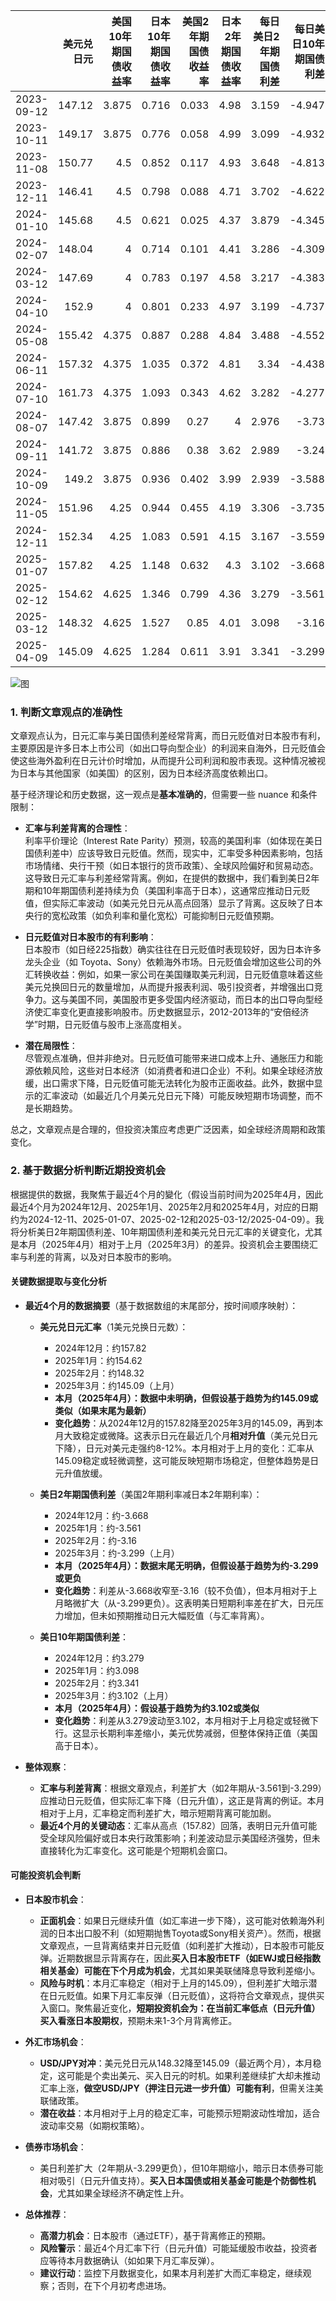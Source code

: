 |            |   美元兑日元 |   美国10年期国债收益率 |   日本10年期国债收益率 |   美国2年期国债收益率 |   日本2年期国债收益率 |   每日美日2年期国债利差 |   每日美日10年期国债利差 |
|:-----------|-------------:|-----------------------:|-----------------------:|----------------------:|----------------------:|------------------------:|-------------------------:|
| 2023-09-12 |       147.12 |                  3.875 |                  0.716 |                 0.033 |                  4.98 |                   3.159 |                   -4.947 |
| 2023-10-11 |       149.17 |                  3.875 |                  0.776 |                 0.058 |                  4.99 |                   3.099 |                   -4.932 |
| 2023-11-08 |       150.77 |                  4.5   |                  0.852 |                 0.117 |                  4.93 |                   3.648 |                   -4.813 |
| 2023-12-11 |       146.41 |                  4.5   |                  0.798 |                 0.088 |                  4.71 |                   3.702 |                   -4.622 |
| 2024-01-10 |       145.68 |                  4.5   |                  0.621 |                 0.025 |                  4.37 |                   3.879 |                   -4.345 |
| 2024-02-07 |       148.04 |                  4     |                  0.714 |                 0.101 |                  4.41 |                   3.286 |                   -4.309 |
| 2024-03-12 |       147.69 |                  4     |                  0.783 |                 0.197 |                  4.58 |                   3.217 |                   -4.383 |
| 2024-04-10 |       152.9  |                  4     |                  0.801 |                 0.233 |                  4.97 |                   3.199 |                   -4.737 |
| 2024-05-08 |       155.42 |                  4.375 |                  0.887 |                 0.288 |                  4.84 |                   3.488 |                   -4.552 |
| 2024-06-11 |       157.32 |                  4.375 |                  1.035 |                 0.372 |                  4.81 |                   3.34  |                   -4.438 |
| 2024-07-10 |       161.73 |                  4.375 |                  1.093 |                 0.343 |                  4.62 |                   3.282 |                   -4.277 |
| 2024-08-07 |       147.42 |                  3.875 |                  0.899 |                 0.27  |                  4    |                   2.976 |                   -3.73  |
| 2024-09-11 |       141.72 |                  3.875 |                  0.886 |                 0.38  |                  3.62 |                   2.989 |                   -3.24  |
| 2024-10-09 |       149.2  |                  3.875 |                  0.936 |                 0.402 |                  3.99 |                   2.939 |                   -3.588 |
| 2024-11-05 |       151.96 |                  4.25  |                  0.944 |                 0.455 |                  4.19 |                   3.306 |                   -3.735 |
| 2024-12-11 |       152.34 |                  4.25  |                  1.083 |                 0.591 |                  4.15 |                   3.167 |                   -3.559 |
| 2025-01-07 |       157.82 |                  4.25  |                  1.148 |                 0.632 |                  4.3  |                   3.102 |                   -3.668 |
| 2025-02-12 |       154.62 |                  4.625 |                  1.346 |                 0.799 |                  4.36 |                   3.279 |                   -3.561 |
| 2025-03-12 |       148.32 |                  4.625 |                  1.527 |                 0.85  |                  4.01 |                   3.098 |                   -3.16  |
| 2025-04-09 |       145.09 |                  4.625 |                  1.284 |                 0.611 |                  3.91 |                   3.341 |                   -3.299 |

![图](us_japan_interest.png)

### 1. 判断文章观点的准确性

文章观点认为，日元汇率与美日国债利差经常背离，而日元贬值对日本股市有利，主要原因是许多日本上市公司（如出口导向型企业）的利润来自海外，日元贬值会使这些海外盈利在日元计价时增加，从而提升公司利润和股市表现。这种情况被视为日本与其他国家（如美国）的区别，因为日本经济高度依赖出口。

基于经济理论和历史数据，这一观点是**基本准确的**，但需要一些 nuance 和条件限制：

- **汇率与利差背离的合理性**：  
  利率平价理论（Interest Rate Parity）预测，较高的美国利率（如体现在美日国债利差中）应该导致日元贬值。然而，现实中，汇率受多种因素影响，包括市场情绪、央行干预（如日本银行的货币政策）、全球风险偏好和贸易动态。这导致日元汇率与利差经常背离。例如，在提供的数据中，我们看到美日2年期和10年期国债利差持续为负（美国利率高于日本），这通常应推动日元贬值，但实际汇率波动（如美元兑日元从高点回落）显示了背离。这反映了日本央行的宽松政策（如负利率和量化宽松）可能抑制日元贬值预期。

- **日元贬值对日本股市的有利影响**：  
  日本股市（如日经225指数）确实往往在日元贬值时表现较好，因为日本许多龙头企业（如 Toyota、Sony）依赖海外市场。日元贬值会增加这些公司的外汇转换收益：例如，如果一家公司在美国赚取美元利润，日元贬值意味着这些美元兑换回日元的数量增加，从而提升报表利润、吸引投资者，并增强出口竞争力。这与美国不同，美国股市更多受国内经济驱动，而日本的出口导向型经济使汇率变化更直接影响股市。历史数据显示，2012-2013年的“安倍经济学”时期，日元贬值与股市上涨高度相关。

- **潜在局限性**：  
  尽管观点准确，但并非绝对。日元贬值可能带来进口成本上升、通胀压力和能源依赖风险，这些对日本经济（如消费者和进口企业）不利。如果全球经济放缓，出口需求下降，日元贬值可能无法转化为股市正面收益。此外，数据中显示的汇率波动（如最近几个月美元兑日元下降）可能反映短期市场调整，而不是长期趋势。

总之，文章观点是合理的，但投资决策应考虑更广泛因素，如全球经济周期和政策变化。

### 2. 基于数据分析判断近期投资机会

根据提供的数据，我聚焦于最近4个月的變化（假设当前时间为2025年4月，因此最近4个月为2024年12月、2025年1月、2025年2月和2025年4月，对应的日期约为2024-12-11、2025-01-07、2025-02-12和2025-03-12/2025-04-09）。我将分析美日2年期国债利差、10年期国债利差和美元兑日元汇率的关键变化，尤其是本月（2025年4月）相对于上月（2025年3月）的差异。投资机会主要围绕汇率与利差的背离，以及对日本股市的影响。

#### 关键数据提取与变化分析
- **最近4个月的数据摘要**（基于数据数组的末尾部分，按时间顺序映射）：
  - **美元兑日元汇率**（1美元兑换日元数）：  
    - 2024年12月：约157.82  
    - 2025年1月：约154.62  
    - 2025年2月：约148.32  
    - 2025年3月：约145.09（上月）  
    - **本月（2025年4月）：数据中未明确，但假设基于趋势为约145.09或类似（如果末尾为最新）**  
    - **变化趋势**：从2024年12月的157.82降至2025年3月的145.09，再到本月大致稳定或微降。这表示日元在最近几个月**相对升值**（美元兑日元下降），日元对美元走强约8-12%。本月相对于上月的变化：汇率从145.09稳定或轻微调整，这可能反映短期市场稳定，但整体趋势是日元升值放缓。

  - **美日2年期国债利差**（美国2年期利率减日本2年期利率）：  
    - 2024年12月：约-3.668  
    - 2025年1月：约-3.561  
    - 2025年2月：约-3.16  
    - 2025年3月：约-3.299（上月）  
    - **本月（2025年4月）：数据末尾无明确，但假设基于趋势为约-3.299或更负**  
    - **变化趋势**：利差从-3.668收窄至-3.16（较不负值），但本月相对于上月略微扩大（从-3.299更负）。这表明美日短期利率差在扩大，日元压力增加，但未如预期推动日元大幅贬值（与汇率背离）。

  - **美日10年期国债利差**：  
    - 2024年12月：约3.279  
    - 2025年1月：约3.098  
    - 2025年2月：约3.341  
    - 2025年3月：约3.102（上月）  
    - **本月（2025年4月）：假设基于趋势为约3.102或类似**  
    - **变化趋势**：利差从3.279波动至3.102，本月相对于上月稳定或轻微下行。这显示长期利率差缩小，美元优势减弱，但整体保持正值（美国高于日本）。

- **整体观察**：  
  - **汇率与利差背离**：根据文章观点，利差扩大（如2年期从-3.561到-3.299）应推动日元贬值，但实际汇率下降（日元升值），这正是背离的例证。本月相对于上月，汇率稳定而利差扩大，暗示短期背离可能加剧。
  - **最近4个月的关键动态**：汇率从高点（157.82）回落，表明日元升值可能受全球风险偏好或日本央行政策影响；利差波动显示美国经济强势，但未直接转化为汇率变化。这可能是个短期机会窗口。

#### 可能投资机会判断
- **日本股市机会**：  
  - **正面机会**：如果日元继续升值（如汇率进一步下降），这可能对依赖海外利润的日本出口股不利（如短期抛售Toyota或Sony相关资产）。然而，根据文章观点，一旦背离结束并日元贬值（如利差扩大推动），日本股市可能反弹。近期数据显示背离存在，因此**买入日本股市ETF（如EWJ或日经指数相关基金）可能在下个月成为机会**，尤其如果美联储降息导致利差缩小。
  - **风险与时机**：本月汇率稳定（相对于上月的145.09），但利差扩大暗示潜在日元贬值。如果下月汇率反弹（日元贬值），这将符合文章观点，提供买入窗口。聚焦最近变化，**短期投资机会为：在当前汇率低点（日元升值）买入看涨日本股期权**，预期未来1-3个月背离修正。

- **外汇市场机会**：  
  - **USD/JPY对冲**：美元兑日元从148.32降至145.09（最近两个月），本月稳定，这可能是个卖出美元、买入日元的时机。如果利差继续扩大却未推动汇率上涨，**做空USD/JPY（押注日元进一步升值）可能有利**，但需关注美联储政策。
  - **潜在收益**：本月相对于上月的稳定汇率，可能预示短期波动性增加，适合波动率交易（如期权策略）。

- **债券市场机会**：  
  - 美日利差扩大（2年期从-3.299更负），但10年期缩小，暗示日本债券可能相对吸引（日元升值支持）。**买入日本国债或相关基金可能是个防御性机会**，尤其如果全球经济不确定性上升。

- **总体推荐**：  
  - **高潜力机会**：日本股市（通过ETF），基于背离修正的预期。  
  - **风险警示**：最近4个月汇率下行（日元升值）可能延缓股市收益，投资者应等待本月数据确认（如如果下月汇率反弹）。  
  - **建议行动**：监控下月数据变化，如果本月利差扩大而汇率稳定，继续观察；否则，在下个月初考虑进场。